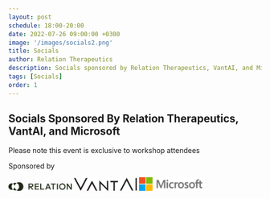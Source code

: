```yaml
---
layout: post
schedule: 18:00-20:00
date: 2022-07-26 09:00:00 +0300
image: '/images/socials2.png'
title: Socials 
author: Relation Therapeutics
description: Socials sponsored by Relation Therapeutics, VantAI, and Microsoft
tags: [Socials]
order: 1
---
```


## Socials Sponsored By Relation Therapeutics, VantAI, and Microsoft
Please note this event is exclusive to workshop attendees


Sponsored by


<img src="/images/relation_logo.png" width="25%"/> 
<img src="/images/vantai_logo.png" width="25%"/> 
<img src="/images/msft_logo.png" width="25%"/> 